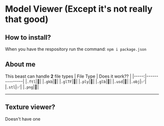 # Model Viewer (Except it's not really that good)

## How to install?
When you have the respository run the command: ```npm i package.json```

## About me
This beast can handle **2** file types
| File Type | Does it work?? |
|-----:|---------------|
|`.ftl`|🚫|
|`.gkb`|🚫|
|`.glTF`|🚫|
|`.ply`|🚫|
|`.glb`|🚫|
|`.usd`|🚫|
|`.obj`|✅|
|`.stl`|✅|
|`.png`|🚫|

----
## Texture viewer?
Doesn't have one
